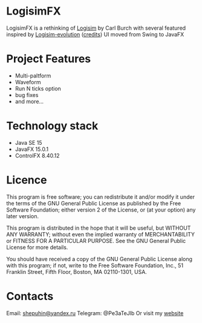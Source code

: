 
# LogisimFX

LogisimFX is a rethinking of [Logisim](http://cburch.com/logisim/) by Carl Burch with several featured inspired by [Logisim-evolution](https://github.com/logisim-evolution/logisim-evolution) ([credits](https://github.com/logisim-evolution/logisim-evolution/blob/master/docs/credits.md))
UI moved from Swing to JavaFX

# Project Features
* Multi-paltform
* Waveform
* Run N ticks option
* bug fixes
* and more...

# Technology stack
- Java SE 15
- JavaFX 15.0.1
- ControlFX 8.40.12

# Licence
This program is free software; you can redistribute it and/or modify it under the terms of the GNU General Public License as published by the Free Software Foundation; either version 2 of the License, or (at your option) any later version.

This program is distributed in the hope that it will be useful, but WITHOUT ANY WARRANTY; without even the implied warranty of MERCHANTABILITY or FITNESS FOR A PARTICULAR PURPOSE. See the GNU General Public License for more details.

You should have received a copy of the GNU General Public License along with this program; if not, write to the Free Software Foundation, Inc., 51 Franklin Street, Fifth Floor, Boston, MA 02110-1301, USA.

# Contacts
Email: shepuhin@yandex.ru
Telegram: @Pe3aTeJlb
Or visit my [website](https://sites.google.com/view/pplosstudio/%D0%B3%D0%BB%D0%B0%D0%B2%D0%BD%D0%B0%D1%8F)
